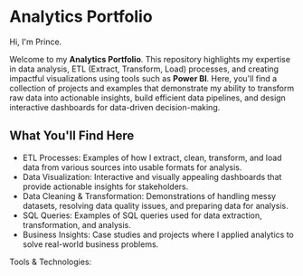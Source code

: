 # Analytics Portfolio

 Hi, I'm Prince.

Welcome to my **Analytics Portfolio**. This repository highlights my expertise in data analysis, ETL (Extract, Transform, Load) processes, and creating impactful visualizations using tools such as **Power BI**. Here, you'll find a collection of projects and examples that demonstrate my ability to transform raw data into actionable insights, build efficient data pipelines, and design interactive dashboards for data-driven decision-making.

## **What You'll Find Here**
- ETL Processes: Examples of how I extract, clean, transform, and load data from various sources into usable formats for analysis.
- Data Visualization: Interactive and visually appealing dashboards that provide actionable insights for stakeholders.
- Data Cleaning & Transformation: Demonstrations of handling messy datasets, resolving data quality issues, and preparing data for analysis.
- SQL Queries: Examples of SQL queries used for data extraction, transformation, and analysis.
- Business Insights: Case studies and projects where I applied analytics to solve real-world business problems.

Tools & Technologies:
